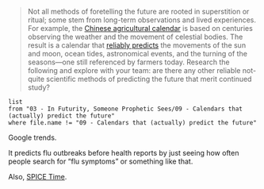 > Not all methods of foretelling the future are rooted in superstition or ritual; some stem from long-term observations and lived experiences. For example, the [Chinese agricultural calendar](https://www.scmp.com/yp/discover/lifestyle/article/3205168/chinese-agricultural-calendar-ancient-people-combined-lunar-and-solar-years-know-when-plant-harvest) is based on centuries observing the weather and the movement of celestial bodies. The result is a calendar that [reliably predicts](https://www.npr.org/2024/02/12/1198909292/lunar-new-year-chinese-lunisolar-calendar-history) the movements of the sun and moon, ocean tides, astronomical events, and the turning of the seasons—one still referenced by farmers today. Research the following and explore with your team: are there any other reliable not-quite scientific methods of predicting the future that merit continued study?

```dataview
list
from "03 - In Futurity, Someone Prophetic Sees/09 - Calendars that (actually) predict the future"
where file.name != "09 - Calendars that (actually) predict the future"
```

Google trends.

It predicts flu outbreaks before health reports by just seeing how often people search for “flu symptoms” or something like that.

Also, [SPICE Time](https://naif.jpl.nasa.gov/pub/naif/toolkit_docs/C/req/time.html).